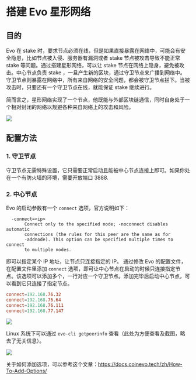 # 搭建 Evo 星形网络

## 目的

Evo 在 stake 时，要求节点必须在线，但是如果直接暴露在网络中，可能会有安全隐患，比如节点被入侵、服务器有漏洞或者 stake 节点被攻击导致不能正常 stake 等问题。通过搭建星形网络，可以让 stake 节点在网络上隐身，避免被攻击。中心节点负责 stake ，一旦产生新的区块，通过守卫节点来广播到网络中。守卫节点则暴露在网络中，所有来自网络的安全问题，都会被守卫节点拦下。当被攻击时，只要还有一个守卫节点在线，就能保证 stake 继续进行。

简而言之，星形网络实现了一个节点，他既能与外部区块链通信，同时自身处于一个相对封闭的网络以规避各种来自网络上的攻击和风险。

![](1.png)


## 配置方法

### 1. 守卫节点

守卫节点无需特殊设置，它只需要正常启动且能被中心节点连接上即可。如果你处在一个有防火墙的环境，需要开放端口 3888.

### 2. 中心节点

Evo 的启动参数有一个 `connect` 选项，官方说明如下：

```
  -connect=<ip>
       Connect only to the specified node; -noconnect disables automatic
       connections (the rules for this peer are the same as for
       -addnode). This option can be specified multiple times to connect
       to multiple nodes.
```

即可以指定某个 IP 地址，让节点只连接指定的 IP。 通过修改 Evo 的配置文件，在配置文件里添加 `connect` 选项，即可让中心节点在启动的时候只连接指定节点。该选项可以添加多个，一行对应一个守卫节点。添加完毕后启动中心节点，可以看到它只连接了指定节点。


```conf
connect=192.168.76.32
connect=192.168.76.64
connect=192.168.76.111
connect=192.168.77.147
```

![](2.png)

Linux 系统下可以通过 `evo-cli getpeerinfo` 查看（此处为方便查看及截图，略去了无关信息）。

![](3.png)

关于如何添加选项，可以参考这个文章：<https://docs.coinevo.tech/zh/How-To-Add-Options/>
